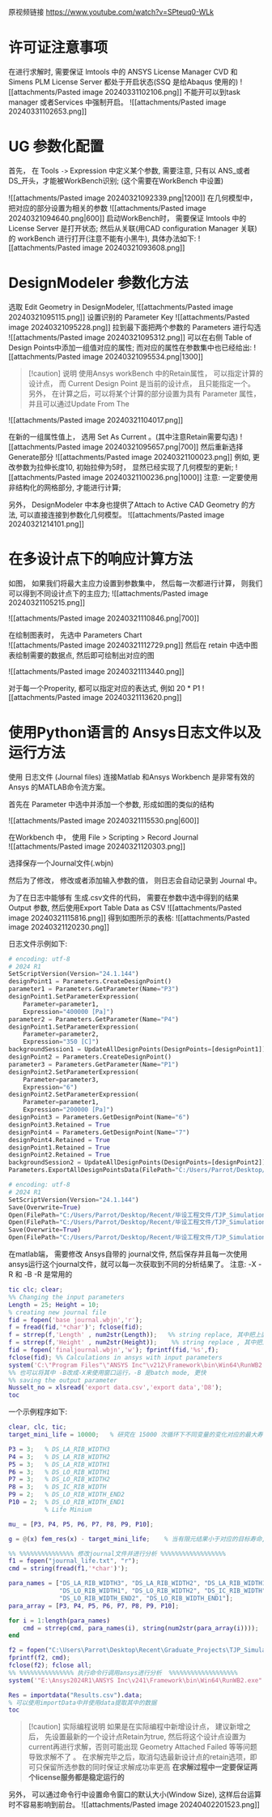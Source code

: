原视频链接 https://www.youtube.com/watch?v=SPteuq0-WLk 

# 许可证注意事项
在进行求解时,  需要保证 lmtools 中的 ANSYS License Manager CVD 和 Simens PLM License Server 都处于开启状态(SSQ 是给Abaqus 使用的)
![[attachments/Pasted image 20240331102106.png]]
不能开可以到task manager 或者Services 中强制开启。 
![[attachments/Pasted image 20240331102653.png]]

# UG 参数化配置
首先， 在 Tools `->` Expression 中定义某个参数,  需要注意, 只有以 ANS_或者 DS_开头，才能被WorkBench识别; (这个需要在WorkBench 中设置)

![[attachments/Pasted image 20240321092339.png|1200]]
在几何模型中， 把对应的部分设置为相关的参数 
![[attachments/Pasted image 20240321094640.png|600]]
启动WorkBench时， 需要保证 lmtools 中的 License Server 是打开状态; 
然后从关联(用CAD configuration Manager 关联)的 workBench 进行打开(注意不能有小黑牛), 具体办法如下: 
![[attachments/Pasted image 20240321093608.png]]
# DesignModeler 参数化方法 
选取 Edit Geometry in DesignModeler, 
![[attachments/Pasted image 20240321095115.png]]
设置识别的 Parameter Key 
![[attachments/Pasted image 20240321095228.png]]
拉到最下面把两个参数的 Parameters 进行勾选
![[attachments/Pasted image 20240321095312.png]]
可以在右侧 Table of  Design Points中添加一组值对应的属性; 而对应的属性在参数集中也已经给出: 
![[attachments/Pasted image 20240321095534.png|1300]]

> [!caution] 说明
> 使用Ansys workBench 中的Retain属性， 可以指定计算的设计点， 而 Current Design Point 是当前的设计点， 且只能指定一个。
> 另外， 在计算之后，可以将某个计算的部分设置为具有 Parameter 属性， 并且可以通过Update From The 

![[attachments/Pasted image 20240321104017.png]]

在新的一组属性值上， 选用 Set As Current 。(其中注意Retain需要勾选)
![[attachments/Pasted image 20240321095657.png|700]]
然后重新选择Generate部分 
![[attachments/Pasted image 20240321100023.png]]
例如, 更改参数为拉伸长度10, 初始拉伸为5时， 显然已经实现了几何模型的更新;
![[attachments/Pasted image 20240321100236.png|1000]]
注意: 一定要使用非结构化的网格部分, 才能进行计算; 

另外， DesignModeler 中本身也提供了Attach to Active CAD Geometry 的方法, 可以直接连接到参数化几何模型。 
![[attachments/Pasted image 20240321214101.png]]

# 在多设计点下的响应计算方法

如图， 如果我们将最大主应力设置到参数集中， 然后每一次都进行计算， 则我们可以得到不同设计点下的主应力;
![[attachments/Pasted image 20240321105215.png]]


![[attachments/Pasted image 20240321110846.png|700]]

在绘制图表时， 先选中 Parameters Chart  
![[attachments/Pasted image 20240321112729.png]]
然后在 retain 中选中图表绘制需要的数据点, 然后即可绘制出对应的图

![[attachments/Pasted image 20240321113440.png]]

对于每一个Properity, 都可以指定对应的表达式, 例如 20 * P1 
![[attachments/Pasted image 20240321113620.png]]

# 使用Python语言的 Ansys日志文件以及运行方法
使用 日志文件 (Journal files) 连接Matlab 和Ansys Workbench 是非常有效的Ansys 的MATLAB命令流方案。

首先在 Parameter 中选中并添加一个参数, 形成如图的类似的结构

![[attachments/Pasted image 20240321115530.png|600]]

在Workbench 中， 使用  File > Scripting > Record Journal  
![[attachments/Pasted image 20240321120303.png]]

选择保存一个Journal文件(.wbjn)

然后为了修改，  修改或者添加输入参数的值， 则日志会自动记录到 Journal 中。

为了在日志中能够有 生成.csv文件的代码， 需要在参数中选中得到的结果 Output 参数, 然后使用Export Table Data as CSV 
![[attachments/Pasted image 20240321115816.png]]
得到如图所示的表格: 
![[attachments/Pasted image 20240321120230.png]]

日志文件示例如下: 
```python
# encoding: utf-8
# 2024 R1
SetScriptVersion(Version="24.1.144")
designPoint1 = Parameters.CreateDesignPoint()
parameter1 = Parameters.GetParameter(Name="P3")
designPoint1.SetParameterExpression(
    Parameter=parameter1,
    Expression="400000 [Pa]")
parameter2 = Parameters.GetParameter(Name="P4")
designPoint1.SetParameterExpression(
    Parameter=parameter2,
    Expression="350 [C]")
backgroundSession1 = UpdateAllDesignPoints(DesignPoints=[designPoint1])
designPoint2 = Parameters.CreateDesignPoint()
parameter3 = Parameters.GetParameter(Name="P1")
designPoint2.SetParameterExpression(
    Parameter=parameter3,
    Expression="6")
designPoint2.SetParameterExpression(
    Parameter=parameter1,
    Expression="200000 [Pa]")
designPoint3 = Parameters.GetDesignPoint(Name="6")
designPoint3.Retained = True
designPoint4 = Parameters.GetDesignPoint(Name="7")
designPoint4.Retained = True
designPoint1.Retained = True
designPoint2.Retained = True
backgroundSession2 = UpdateAllDesignPoints(DesignPoints=[designPoint2])
Parameters.ExportAllDesignPointsData(FilePath="C:/Users/Parrot/Desktop/Recent/毕设工程文件/TJP_Simulation/.TJP_parametric_test1_files.backup/DataTest1/testData.csv")

# encoding: utf-8
# 2024 R1
SetScriptVersion(Version="24.1.144")
Save(Overwrite=True)
Open(FilePath="C:/Users/Parrot/Desktop/Recent/毕设工程文件/TJP_Simulation/TJP_simulation.wbpj")
Open(FilePath="C:/Users/Parrot/Desktop/Recent/毕设工程文件/TJP_Simulation/TJP_simulation.wbpj")
Save(Overwrite=True)
Open(FilePath="C:/Users/Parrot/Desktop/Recent/毕设工程文件/TJP_Simulation/TJP_material_optimization.wbpj")

```
在matlab端， 需要修改 Ansys自带的 journal文件, 然后保存并且每一次使用ansys运行这个journal文件，就可以每一次获取到不同的分析结果了。
注意:  -X  -R  和 -B -R 是常用的 

```matlab
tic clc; clear; 
%% Changing the input parameters 
Length = 25; Height = 10; 
% creating new journal file 
fid = fopen('base journal.wbjn','r'); 
f = fread(fid,'*char')'; fclose(fid);
f = strrep(f,'Length' , num2str(Length));   %% string replace, 其中把上面代码中要改变量的换成 Length命名即可
f = strrep(f,'Height' , num2str(Height));    %% string replace , 其中把上面代码中要改的换成 Height命名即可
fid = fopen('finaljournal.wbjn','w'); fprintf(fid,'%s',f);
fclose(fid); %% Calculations in ansys with input parameters 
system('C:\"Program Files"\"ANSYS Inc"\v212\Framework\bin\Win64\RunWB2.exe -B -R finaljournal.wbjn'); 
%% 也可以将其中 -B改成-X来使用窗口运行，-B 是batch mode, 更快
%% saving the output parameter 
Nusselt_no = xlsread('export data.csv','export data','D8'); 
toc
```




一个示例程序如下: 

```MATLAB
clear, clc, tic;
target_mini_life = 10000;   % 研究在 15000 次循环下不同变量的变化对应的最大寿命灵敏度

P3 = 3;   % DS_LA_RIB_WIDTH3
P4 = 3;   % DS_LA_RIB_WIDTH2
P5 = 3;   % DS_LA_RIB_WIDTH1
P6 = 3;   % DS_LO_RIB_WIDTH1
P7 = 3;   % DS_LO_RIB_WIDTH2
P8 = 3;   % DS_IC_RIB_WIDTH
P9 = 2;   % DS_LO_RIB_WIDTH_END2
P10 = 2;  % DS_LO_RIB_WIDTH_END1
          % Life Minium 

mu_ = [P3, P4, P5, P6, P7, P8, P9, P10];

g = @(x) fem_res(x) - target_mini_life;    % 当有限元结果小于对应的目标寿命, g < 0, 认为失效

%% %%%%%%%%%%%%%%% 修改journal文件并进行分析 %%%%%%%%%%%%%%%%%% 
f1 = fopen("journal_life.txt", "r");
cmd = string(fread(f1,'*char')');

para_names = ["DS_LA_RIB_WIDTH3", "DS_LA_RIB_WIDTH2", "DS_LA_RIB_WIDTH1",...
              "DS_LO_RIB_WIDTH1", "DS_LO_RIB_WIDTH2", "DS_IC_RIB_WIDTH",...
              "DS_LO_RIB_WIDTH_END2", "DS_LO_RIB_WIDTH_END1"];
para_array = [P3, P4, P5, P6, P7, P8, P9, P10];

for i = 1:length(para_names)
    cmd = strrep(cmd, para_names(i), string(num2str(para_array(i))));
end

f2 = fopen("C:\Users\Parrot\Desktop\Recent\Graduate_Projects\TJP_Simulation\TJP_sensitivity_analysis_files\journals\exec.wbjn","w");
fprintf(f2, cmd);
fclose(f2); fclose all;
%% %%%%%%%%%%%%%%% 执行命令行调用ansys进行分析  %%%%%%%%%%%%%%%%%%%
system('"E:\Ansys2024R1\ANSYS Inc\v241\Framework\bin\Win64\RunWB2.exe" -B -R "C:\Users\Parrot\Desktop\Recent\Graduate_Projects\TJP_Simulation\TJP_sensitivity_analysis_files\journals\exec.wbjn"');

Res = importdata("Results.csv").data;
% 可以使用importData中并使用data提取其中的数据 
toc
```



> [!caution] 实际编程说明
> 如果是在实际编程中新增设计点， 建议新增之后， 先设置最新的一个设计点Retain为true, 然后将这个设计点设置为current再进行求解，否则可能出现 Geometry Attached Failed 等等问题导致求解不了 。
> 在求解完毕之后，取消勾选最新设计点的retain选项，即可只保留所选参数的同时保证求解成功率更高
> **在求解过程中一定要保证两个license服务都是稳定运行的**

另外， 可以通过命令行中设置命令窗口的默认大小(Window Size), 这样后台运算时不容易影响到前台。 
![[attachments/Pasted image 20240402201523.png]]
 